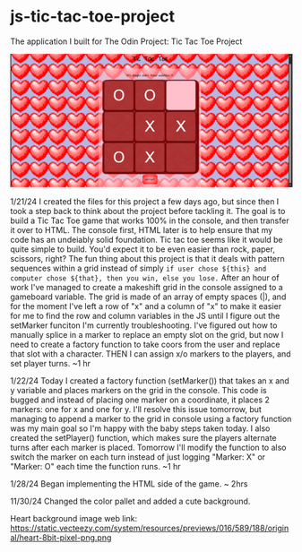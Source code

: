 # js-tic-tac-toe-project
The application I built for The Odin Project: Tic Tac Toe Project


![A screenshot of a red-and-pink tic-tac-toe gameboard with a background of hearts](./img/tic-tac-toe-screenshot.png "Tic-tac-toe project screenshot")


1/21/24
I created the files for this project a few days ago, but since then I took a step back to think about the project before tackling it. 
The goal is to build a Tic Tac Toe game that works 100% in the console, and then transfer it over to HTML. The console first, HTML later is to help ensure that my code has an undeiably solid foundation. 
Tic tac toe seems like it would be quite simple to build. You'd expect it to be even easier than rock, paper, scissors, right?
The fun thing about this project is that it deals with pattern sequences within a grid instead of simply `if user chose ${this} and computer chose ${that}, then you win, else you lose.` 
After an hour of work I've managed to create a makeshift grid in the console assigned to a gameboard variable. The grid is made of an array of empty spaces (|), and for the moment I've left a row of "x" and a column of "x" to make it easier for me to find the row and column variables in the JS until I figure out the setMarker funciton I'm currently troubleshooting. 
I've figured out how to manually splice in a marker to replace an empty slot on the grid, but now I need to create a factory function to take coors from the user and replace that slot with a character. THEN I can assign x/o markers to the players, and set player turns.
~1 hr

1/22/24
Today I created a factory function (setMarker()) that takes an x and y variable and places markers on the grid in the console. This code is bugged and instead of placing one marker on a coordinate, it places 2 markers: one for x and one for y. I'll resolve this issue tomorrow, but managing to append a marker to the grid in console using a factory function was my main goal so I'm happy with the baby steps taken today. 
I also created the setPlayer() function, which makes sure the players alternate turns after each marker is placed. Tomorrow I'll modify the function to also switch the marker on each turn instead of just logging "Marker: X" or "Marker: O" each time the function runs. 
~1 hr

1/28/24
Began implementing the HTML side of the game. ~ 2hrs

11/30/24
Changed the color pallet and added a cute background.

Heart background image web link: https://static.vecteezy.com/system/resources/previews/016/589/188/original/heart-8bit-pixel-png.png
